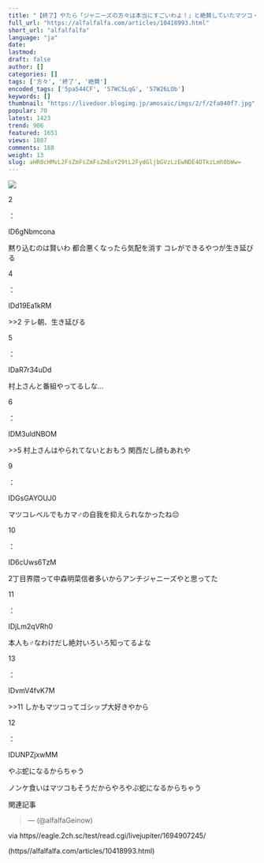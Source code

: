 ```yaml
---
title: "【終了】やたら「ジャニーズの方々は本当にすごいわよ！」と絶賛していたマツコ・デラックスさん、黙り込むw "
full_url: "https://alfalfalfa.com/articles/10418993.html"
short_url: "alfalfalfa"
language: "ja"
date: 
lastmod: 
draft: false
author: []
categories: []
tags: ['方々', '終了', '絶賛']
encoded_tags: ['5pa544CF', '57WC5LqG', '57W26LOb']
keywords: []
thumbnail: "https://livedoor.blogimg.jp/amosaic/imgs/2/f/2fa840f7.jpg"
popular: 70
latest: 1423
trend: 906
featured: 1651
views: 1807
comments: 188
weight: 13
slug: aHR0cHMvL2FsZmFsZmFsZmEuY29tL2FydGljbGVzLzEwNDE4OTkzLmh0bWw=
---
```


![](https://livedoor.blogimg.jp/amosaic/imgs/2/f/2fa840f7.jpg)

<div><p class='res_info'><p class='res_num'>2</p>：<p class='res_name'></p><p class='res_matome'><p class='res_id'>ID6gNbmcona</p></p></p> <p class='res_body_r1'>黙り込むのは賢いわ 都合悪くなったら気配を消す コレができるやつが生き延びる</p> <p class='res_info'><p class='res_num'>4</p>：<p class='res_name'></p><p class='res_matome'><p class='res_id'>IDd19Ea1kRM</p></p></p> <p class='res_body_r2'>>>2 テレ朝、生き延びる</p> <p class='res_info'><p class='res_num'>5</p>：<p class='res_name'></p><p class='res_matome'><p class='res_id'>IDaR7r34uDd</p></p></p> <p class='res_body_r1'>村上さんと番組やってるしな…</p> <p class='res_info'><p class='res_num'>6</p>：<p class='res_name'></p><p class='res_matome'><p class='res_id'>IDM3uldNBOM</p></p></p> <p class='res_body_r2'>>>5 村上さんはやられてないとおもう 関西だし顔もあれや</p> <p class='res_info'><p class='res_num'>9</p>：<p class='res_name'></p><p class='res_matome'><p class='res_id'>IDGsGAYOUJ0</p></p></p> <p class='res_body'>マツコレベルでもカマ♂の自我を抑えられなかったね😔</p> <p class='res_info'><p class='res_num'>10</p>：<p class='res_name'></p><p class='res_matome'><p class='res_id'>ID6cUws6TzM</p></p></p> <p class='res_body'>2丁目界隈って中森明菜信者多いからアンチジャニーズやと思ってた</p> <p class='res_info'><p class='res_num'>11</p>：<p class='res_name'></p><p class='res_matome'><p class='res_id'>IDjLm2qVRh0</p></p></p> <p class='res_body_r1'>本人も♂なわけだし絶対いろいろ知ってるよな</p> <p class='res_info'><p class='res_num'>13</p>：<p class='res_name'></p><p class='res_matome'><p class='res_id'>IDvmV4fvK7M</p></p></p> <p class='res_body_r2'>>>11 しかもマツコってゴシップ大好きやから</p> <p class='res_info'><p class='res_num'>12</p>：<p class='res_name'></p><p class='res_matome'><p class='res_id'>IDUNPZjxwMM</p></p></p> やぶ蛇になるからちゃう <p class='in_ads'></p> <p>ノンケ食いはマツコもそうだからやろやぶ蛇になるからちゃう</p> <p id='related-title'>関連記事</p> <p class='in_ads'></p><blockquote class='twitter-tweet'><p lang='und' dir='ltr'></p> — (@alfalfaGeinow) <a href='https//twitter.com/alfalfaGeinow/status/1703703413929001270/'></a></blockquote><p class='via'>via https//eagle.2ch.sc/test/read.cgi/livejupiter/1694907245/</p> </div>

(https//alfalfalfa.com/articles/10418993.html)
